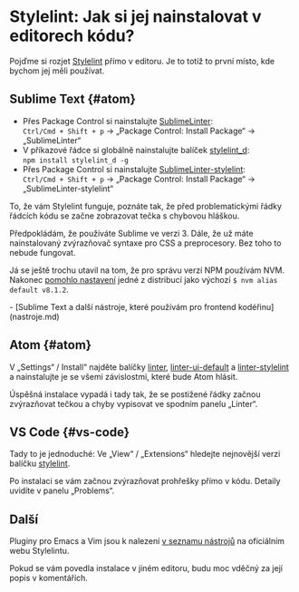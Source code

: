 # Stylelint: Jak si jej nainstalovat v editorech kódu?

Pojďme si rozjet [Stylelint](stylelint.md) přímo v editoru. Je to totiž to první místo, kde bychom jej měli používat.


## Sublime Text {#atom}

- Přes Package Control si nainstalujte [SublimeLinter](http://sublimelinter.readthedocs.io):  
  `Ctrl/Cmd + Shift + p` → „Package Control: Install Package“  → „SublimeLinter“  
- V příkazové řádce si globálně nainstalujte balíček [stylelint_d](https://github.com/jo-sm/stylelint_d):  
  `npm install stylelint_d -g`
- Přes Package Control si nainstalujte [SublimeLinter-stylelint](https://github.com/SublimeLinter/SublimeLinter-stylelint):  
  `Ctrl/Cmd + Shift + p` → „Package Control: Install Package“  → „SublimeLinter-stylelint“  

To, že vám Stylelint funguje, poznáte tak, že před problematickými řádky řádcích kódu se začne zobrazovat tečka s chybovou hláškou.

<!-- AdSnippet -->

Předpokládám, že používáte Sublime ve verzi 3. Dále, že už máte nainstalovaný zvýrazňovač syntaxe pro CSS a preprocesory. Bez toho to nebude fungovat. 

Já se ještě trochu utavil na tom, že pro správu verzí NPM používám NVM. Nakonec [pomohlo nastavení](https://github.com/SublimeLinter/SublimeLinter/issues/128#issuecomment-87272340) jedné z distribucí jako výchozí `$ nvm alias default v8.1.2`.

<div class="related" markdown="1">
- [Sublime Text a další nástroje, které používám pro frontend kodéřinu](nastroje.md)
</div>


## Atom {#atom}

V „Settings“ / Install“ najděte balíčky [linter](https://atom.io/packages/linter), [linter-ui-default](https://atom.io/packages/linter-ui-default) a [linter-stylelint](https://atom.io/packages/) a nainstalujte je se všemi závislostmi, které bude Atom hlásit.  

Úspěšná instalace vypadá i tady tak, že se postižené řádky začnou zvýrazňovat tečkou a chyby vypisovat ve spodním panelu „Linter“.   


## VS Code {#vs-code}

Tady to je jednoduché: Ve „View“ / „Extensions“ hledejte nejnovější verzi balíčku [stylelint](https://marketplace.visualstudio.com/items?itemName=shinnn.stylelint). 

Po instalaci se vám začnou zvýrazňovat prohřešky přímo v kódu. Detaily uvidíte v panelu „Problems“.

<!-- AdSnippet -->


## Další

Pluginy pro Emacs a Vim jsou k nalezení [v seznamu nástrojů](https://stylelint.io/user-guide/complementary-tools/#editor-plugins) na oficiálním webu Stylelintu.

Pokud se vám povedla instalace v jiném editoru, budu moc vděčný za její popis v komentářích.

<!-- AdSnippet -->

